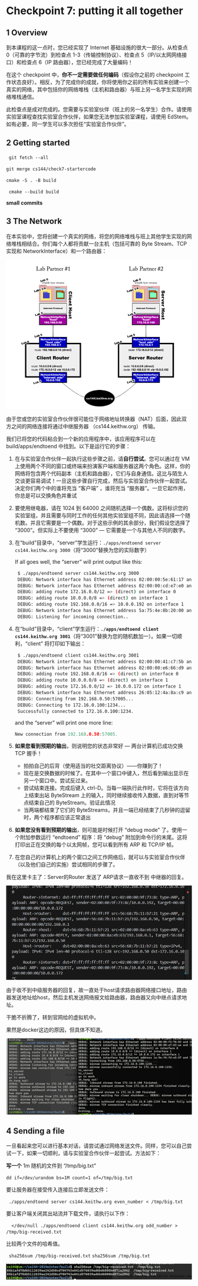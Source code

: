 #  Checkpoint 7: putting it all together

## 1 Overview

到本课程的这一点时，您已经实现了 Internet 基础设施的很大一部分。从检查点 0（可靠的字节流）到检查点 1-3（传输控制协议）、检查点 5（IP/以太网网络接口）和检查点 6（IP 路由器），您已经完成了大量编码！

在这个 checkpoint 中，**你不一定需要做任何编码**（假设你之前的 checkpoint 工作状态良好）。相反，为了完成你的成就，你将使用你之前的所有实验来创建一个真实的网络，其中包括你的网络堆栈（主机和路由器）与班上另一名学生实现的网络堆栈通信。

此检查点是成对完成的。您需要与实验室伙伴（班上的另一名学生）合作。请使用实验室课程查找实验室合作伙伴，如果您无法参加实验室课程，请使用 EdStem。如有必要，同一学生可以多次担任“实验室合作伙伴”。

##  2 Getting started

` git fetch --all`

`git merge cs144/check7-startercode`

`cmake -S . -B build`

` cmake --build build`

**small commits**

## 3 The Network

在本实验中，您将创建一个真实的网络，将您的网络堆栈与班上其他学生实现的网络堆栈相结合。你们每个人都将贡献一台主机（包括可靠的 Byte Stream、TCP 实现和 NetworkInterface）和一个路由器：

![image-20250214100950522](.Lab_check7pict/image-20250214100950522.png)

由于您或您的实验室合作伙伴很可能位于网络地址转换器（NAT）后面，因此双方之间的网络连接将通过中继服务器 （cs144.keithw.org） 传输。

我们已将您的代码粘合到一个新的应用程序中，该应用程序可以在 build/apps/endtoend 中找到。以下是运行它的步骤：

1. 在与实验室合作伙伴一起执行这些步骤之前，请**自行尝试**。您可以通过在 VM 上使用两个不同的窗口或终端来扮演客户端和服务器这两个角色。这样，你的网络将包含两个代码副本（主机和路由器），它们与自身通信。这比与陌生人交谈更容易调试！一旦这些步骤自行完成，然后与实验室合作伙伴一起尝试。决定你们两个中的谁将充当 “客户端” ，谁将充当 “服务器”。一旦它起作用，你总是可以交换角色并重试

2. 要使用继电器，请在 1024 到 64000 之间随机选择一个偶数。这将标识您的实验室组，并且需要与同时工作的任何其他实验室组不同，因此请选择一个随机数。并且它需要是一个偶数。对于这些示例的其余部分，我们假设您选择了 “3000”。但实际上不要使用 “3000” — 它需要是一个与其他人不同的数字。

3. 在“build”目录中，“server”学生运行：`./apps/endtoend server cs144.keithw.org 3000`（将“3000”替换为您的实际数字）

    If all goes well, the “server” will print output like this:

   ```sh
    $ ./apps/endtoend server cs144.keithw.org 3000
    DEBUG: Network interface has Ethernet address 02:00:00:5e:61:17 and IP address 172.16.0.1
    DEBUG: Network interface has Ethernet address 02:00:00:cd:e7:e0 and IP address 10.0.0.172
    DEBUG: adding route 172.16.0.0/12 => (direct) on interface 0
    DEBUG: adding route 10.0.0.0/8 => (direct) on interface 1
    DEBUG: adding route 192.168.0.0/16 => 10.0.0.192 on interface 1
    DEBUG: Network interface has Ethernet address 5a:75:4e:8b:20:00 and IP address 172.16.0.100
    DEBUG: Listening for incoming connection..
   ```

4. 在“build”目录中，“client”学生运行：**`./apps/endtoend client cs144.keithw.org 3001`**（将“3001”替换为您的随机数加一）。如果一切顺利，“client” 将打印如下输出：

   ```sh
    $ ./apps/endtoend client cs144.keithw.org 3001
    DEBUG: Network interface has Ethernet address 02:00:00:41:c7:5b and IP address 192.168.0.1
    DEBUG: Network interface has Ethernet address 02:00:00:e6:66:d9 and IP address 10.0.0.192
    DEBUG: adding route 192.168.0.0/16 => (direct) on interface 0
    DEBUG: adding route 10.0.0.0/8 => (direct) on interface 1
    DEBUG: adding route 172.16.0.0/12 => 10.0.0.172 on interface 1
    DEBUG: Network interface has Ethernet address 26:05:12:4a:8a:c9 and IP address 192.168.0.50
    DEBUG: Connecting from 192.168.0.50:57005...
    DEBUG: Connecting to 172.16.0.100:1234...
    Successfully connected to 172.16.0.100:1234.
   ```

    and the “server” will print one more line: 

   ```c++
   New connection from 192.168.0.50:57005.
   ```

5. **如果您看到预期的输出**，则说明您的状态非常好 — 两台计算机已成功交换 TCP 握手！

   - 拍拍自己的后背（使用适当的社交距离协议）——你赚到了！
   - 现在是交换数据的时候了。在其中一个窗口中键入，然后看到输出显示在另一个窗口中。尝试反过来。
   - 尝试结束连接。完成后键入 ctrl-D。当每一端执行此作时，它将在该方向上结束出站 ByteStream 上的输入，同时继续接收传入数据，直到对等节点结束自己的 ByteStream。验证此情况
   - 当两端都结束了它们的 ByteStreams，并且一端已经结束了几秒钟的逗留时，两个程序都应该正常退出

6. **如果您没有看到预期的输出**，则可能是时候打开 “debug mode” 了。使用一个附加参数运行 “endtoend” 程序：将 “debug” 附加到命令行的末尾。这将打印出正在交换的每个以太网帧，您可以看到所有 ARP 和 TCP/IP 帧。

7. 在您自己的计算机上的两个窗口之间工作网络后，就可以与实验室合作伙伴（以及他们自己的实施）尝试相同的步骤了。

我在这里卡主了：Server的Router 发送了 ARP请求一直收不到 中继器的回复。

![image-20250214172913847](.Lab_check7pict/image-20250214172913847.png)

由于收不到中级服务器的回复，故一直处于host请求路由器网络接口地址，路由器发送地址给host，然后主机发送网络报文给路由器，路由器又向中继点请求地址。

干脆不折腾了，转到官网给的虚拟机中。

果然是docker这边的原因，但具体不知道。

![image-20250214174738783](.Lab_check7pict/image-20250214174738783.png)

##  4 Sending a file

一旦看起来您可以进行基本对话，请尝试通过网络发送文件。同样，您可以自己尝试一下，如果一切顺利，请与实验室合作伙伴一起尝试。方法如下：

**写一个** 1m 随机的文件到 “/tmp/big.txt"

`dd if=/dev/urandom bs=1M count=1 of=/tmp/big.txt`

要让服务器在接受传入连接后立即发送文件：

` ./apps/endtoend server cs144.keithw.org even_number < /tmp/big.txt`

要让客户端关闭其出站流并下载文件，请执行以下作：

`  </dev/null ./apps/endtoend client cs144.keithw.org odd_number > /tmp/big-received.txt`

比较两个文件的哈希值。

` sha256sum /tmp/big-received.txt` `sha256sum /tmp/big.txt`

![image-20250214175806467](.Lab_check7pict/image-20250214175806467.png)